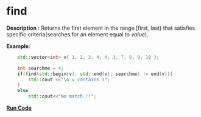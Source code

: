 # find

**Description** : Returns the first element in the range [first, last) that satisfies specific criteria(searches for an element equal to *value*).

**Example**:
```cpp
    std::vector<int> v{ 1, 2, 3, 4, 4, 3, 7, 8, 9, 10 };

    int searchme = 4;
    if(find(std::begin(v), std::end(v), searchme) != end(v)){
        std::cout <<"\n v contains 3";
    }
    else
        std::cout<<"No match !!";
```
**[Run Code](https://rextester.com/FIVI88863)**